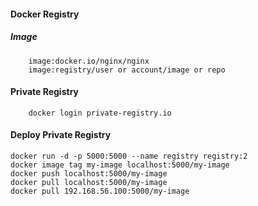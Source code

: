 #### Docker Registry
##### Image
```
    image:docker.io/nginx/nginx
    image:registry/user or account/image or repo
```
#### Private Registry
```
    docker login private-registry.io
```
#### Deploy Private Registry

```
docker run -d -p 5000:5000 --name registry registry:2
docker image tag my-image localhost:5000/my-image
docker push localhost:5000/my-image
docker pull localhost:5000/my-image
docker pull 192.168.56.100:5000/my-image
```